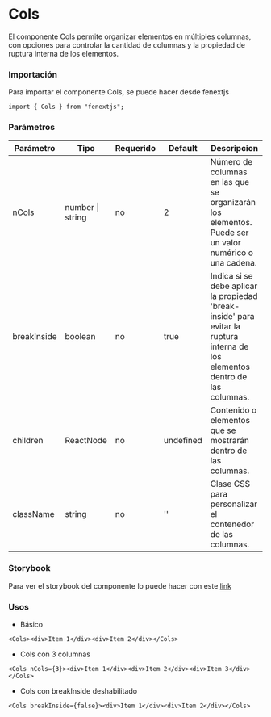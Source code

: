 # Cols

El componente Cols permite organizar elementos en múltiples columnas, con opciones para controlar la cantidad de columnas y la propiedad de ruptura interna de los elementos.

### Importación

Para importar el componente Cols, se puede hacer desde fenextjs

```tsx copy
import { Cols } from "fenextjs";
```

### Parámetros

| Parámetro | Tipo | Requerido | Default | Descripcion |
| --------- | ---- | --------- | ------- | ----------- |
| nCols | number \| string | no | 2 | Número de columnas en las que se organizarán los elementos. Puede ser un valor numérico o una cadena. |
| breakInside | boolean | no | true | Indica si se debe aplicar la propiedad 'break-inside' para evitar la ruptura interna de los elementos dentro de las columnas. |
| children | ReactNode | no | undefined | Contenido o elementos que se mostrarán dentro de las columnas. |
| className | string | no | '' | Clase CSS para personalizar el contenedor de las columnas. |

### Storybook

Para ver el storybook del componente lo puede hacer con este [link](https://fenextjs-component-storybook.vercel.app/?path=/story/cols-cols--index)

### Usos

- Básico

```tsx copy
<Cols><div>Item 1</div><div>Item 2</div></Cols>
```

- Cols con 3 columnas

```tsx copy
<Cols nCols={3}><div>Item 1</div><div>Item 2</div><div>Item 3</div></Cols>
```

- Cols con breakInside deshabilitado

```tsx copy
<Cols breakInside={false}><div>Item 1</div><div>Item 2</div></Cols>
```

